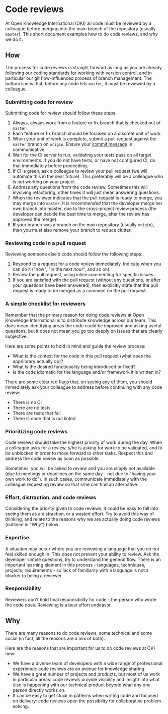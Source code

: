 # Code reviews

At Open Knowledge International (OKI) all code must be reviewed by a colleague before merging into the main branch of the repository (usually `master`). This short document examples how to do code reviews, and why we do it.

## How

The process for code reviews is straight forward as long as you are already following our coding standards for working with version control, and in particular our git flow-influenced process of branch management. The bottom line is that, before any code hits `master`, it must be reviewed by a colleague.

### Submitting code for review

Submitting code for review should follow these steps:

1. Always, always work from a feature or fix branch that is checked out of `master`.
2. Each feature or fix branch should be focused on a discrete unit of work.
3. When your unit of work is complete, submit a pull request against the `master` branch on `origin`. Ensure your [commit message](https://github.com/okfn/coding-standards#version-control) is communicative.
4. Wait for the CI server to run, validating your tests pass on all target environments. If you do not have tests, or have not configured CI, do that immediately before proceeding.
5. If CI is green, ask a colleague to review your pull request (we will automate this in the near future). This preferably will be a colleague who is not working on your project.
6. Address any questions from the code review. Sometimes this will involving refactoring, other times it will just mean answering questions.
7. When the reviewer indicates that the pull request is ready to merge, you may merge into `master`. It is *recommended* that the developer merge her own branch into master, due to the cross-project review process (the developer can decide the best time to merge, after the review has approved the merge).
8. **If** your branch was a branch on the main repository (usually `origin`), then you must also remove your branch to reduce clutter. 

### Reviewing code in a pull request

Reviewing someone else's code should follow the following steps:

1. Respond to a request for a code review immediately. Indicate when you can do it ("now", "in the next hour", and so on).
2. Review the pull request, using inline commenting for specific issues.
3. If you are satisfied with the pull request (without any questions, or after your questions have been answered), then explicitly state that the pull request is ready to be merged as a comment on the pull request.

### A simple checklist for reviewers

Remember that the primary reason for doing code reviews at Open Knowledge International is to distribute knowledge across our team. This does mean identifying areas the code could be improved and asking useful questions, but it does not mean you go too deeply on issues that are clearly subjective.

Here are some points to hold in mind and guide the review process:

* What is the context for the code in this pull request (what does the app/library actually do)?
* What is the desired functionality being introduced or fixed?
* Is the code idiomatic for the language and/or framework it is written in?

There are some clear red flags that, on seeing any of them, you should immediately ask your colleague to address before continuing with any code review:

* There is no CI
* There are no tests
* There are tests that fail
* There is code that is not linted

### Prioritizing code reviews

Code reviews should take the highest priority of work during the day. When a colleague asks for a review, s/he is asking for work to be validated, and to be unblocked in order to move forward to other tasks. Respect this and address the code review as soon as possible.

Sometimes, you will be asked to review and you are simply not available (due to meetings or deadlines on the same day - not due to "having your own work to do"). In such cases, communicate immediately with the colleague requesting review so that s/he can find an alternative.

### Effort, distraction, and code reviews

Considering the priority given to code reviews, it could be easy to fall into seeing them as a distraction, or a wasted effort. Try to avoid this way of thinking, and relate to the reasons why we are actually doing code reviews (outlined in "Why") below.

### Expertise

A situation may occur where you are reviewing a language that you do not feel skilled enough in. This does not prevent your ability to review. Ask the developer simple questions, try to understand the general flow. There is an important learning element in this process - languages, techniques, projects, requirements - so lack of familiarity with a language is not a blocker to being a reviewer.

### Responsibility

Reviewers don't hold final responsibility for code - the person who wrote the code does. Reviewing is a best effort endeavor. 

## Why

There are many reasons to do code reviews, some technical and some social (in fact, all the reasons are a mix of both). 

Here are the reasons that are important for us to do code reviews at OKI now:

* We have a diverse team of developers with a wide range of professional experience: code reviews are an avenue for knowledge sharing.
* We have a great number of projects and products, but most of us work in particular areas: code reviews provide visibility and insight into what else is happening with our technical product beyond what any one person directly works on.
* It can be easy to get stuck in patterns when writing code and focused on delivery: code reviews open the possibility for collaborative problem solving.

